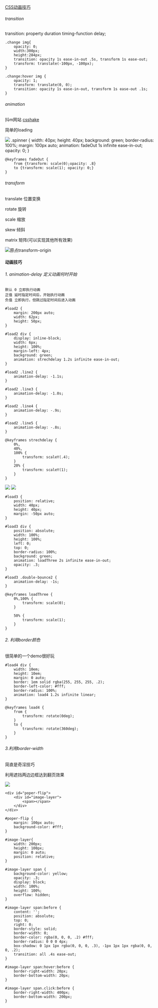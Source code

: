 [CSS动画技巧](http://www.imooc.com/video/6864)

###### transition

transition: property duration timing-function delay;

	.change img{
		opacity: 0;
		width:300px;
		height:284px;
		transition: opacity 1s ease-in-out .5s, transform 1s ease-out;
		transform: translate(-100px, -100px);
	}
	
	.change:hover img {
		opacity: 1;
		transform: translate(0, 0);
		transition: opacity 1s ease-in-out, transform 1s ease-out .1s;
	}

###### animation

抖m网站
[csshake](http://elrumordelaluz.github.io/csshake/)

简单的loading

![](https://raw.githubusercontent.com/zhangxinxinWTB/learn/master/imooc/CSS%E5%8A%A8%E7%94%BB%E5%AE%9E%E7%94%A8%E6%8A%80%E5%B7%A7/images/load.gif)
	.spinner {
		width: 40px;
		height: 40px;
		background: green;
		border-radius: 100%;
		margin: 100px auto;
		animation: fadeOut 1s infinite ease-in-out;
		opacity: 0;
	}
	
	@keyframes fadeOut {
		from {transform: scale(0);opacity: .8}
		to {transform: scale(1); opacity: 0;}
	}


###### transform

translate 位置变换

rotate 旋转

scale 缩放

skew 倾斜

matrix 矩阵(可以实现其他所有效果)

![原点transform-origin](https://raw.githubusercontent.com/zhangxinxinWTB/learn/master/imooc/CSS%E5%8A%A8%E7%94%BB%E5%AE%9E%E7%94%A8%E6%8A%80%E5%B7%A7/images/transform-origin.png)



#### 动画技巧

###### 1. animation-delay 定义动画何时开始

	默认 0 立即执行动画
	正值 延时指定时间后，开始执行动画
	负值 立即执行，但跳过指定时间后进入动画

	#load2 {
	    margin: 200px auto;
	    width: 62px;
	    height: 50px;
	}
	
	#load2 div {
	    display: inline-block;
	    width: 6px;
	    height: 100%;
	    margin-left: 4px;
	    background: green;
	    animation: strechdelay 1.2s infinite ease-in-out;
	}
	
	#load2 .line2 {
	    animation-delay: -1.1s;
	}
	
	#load2 .line3 {
	    animation-delay: -1.0s;
	}
	
	#load2 .line4 {
	    animation-delay: -.9s;
	}
	
	#load2 .line5 {
	    animation-delay: -.8s;
	}
	
	@keyframes strechdelay {
	    0%,
	    40%,
	    100% {
	        transform: scaleY(.4);
	    }
	    20% {
	        transform: scaleY(1);
	    }
	}

![](https://raw.githubusercontent.com/zhangxinxinWTB/learn/master/imooc/CSS%E5%8A%A8%E7%94%BB%E5%AE%9E%E7%94%A8%E6%8A%80%E5%B7%A7/images/load1.gif)
![](https://raw.githubusercontent.com/zhangxinxinWTB/learn/master/imooc/CSS%E5%8A%A8%E7%94%BB%E5%AE%9E%E7%94%A8%E6%8A%80%E5%B7%A7/images/load2.gif)

	#load3 {
	    position: relative;
	    width: 40px;
	    height: 40px;
	    margin: -50px auto;
	}
	
	#load3 div {
	    position: absolute;
	    width: 100%;
	    height: 100%;
	    left: 0;
	    top: 0;
	    border-radius: 100%;
	    background: green;
	    animation: loadThree 2s infinite ease-in-out;
	    opacity: .3;
	}
	
	#load3 .double-bounce2 {
		animation-delay: -1s;
	}
	
	@keyframes loadThree {
		0%,100% {
			transform: scale(0);
		}
	
		50% {
			transform: scale(1);	
		}
	}


###### 2. 利用border颜色

很简单的一个demo很好玩
	
	#load4 div {
		width: 10em;
		height: 10em;
		margin: 0 auto;
		border: 1em solid rgba(255, 255, 255, .2);
		border-left-color: #fff;
		border-radius: 100%;
		animation: load4 1.2s infinite linear;
	}
	
	@keyframes load4 {
		from {
			transform: rotate(0deg);
		}
		to {
			transform: rotate(360deg);
		}
	}


###### 3.利用border-width

简直是奇淫技巧

利用遮挡两边边框达到翻页效果

![](https://github.com/zhangxinxinWTB/learn/blob/master/imooc/CSS%E5%8A%A8%E7%94%BB%E5%AE%9E%E7%94%A8%E6%8A%80%E5%B7%A7/images/border.png?raw=true)

	<div id="poper-flip">
		<div id="image-layer">
			<span></span>
		</div>
	</div>

	#poper-flip {
		margin: 100px auto;
		background-color: #fff;
	}
	
	#image-layer{
		width: 200px;
		height: 100px;
		margin: 0 auto;
		position: relative;
	}
	
	#image-layer span {
		background-color: yellow;
		opacity: .3;
		display: block;
		width: 100%;
		height: 100%;
		overflow: hidden;
	}
	
	#image-layer span:before {
		content: '';
		position: absolute;
		top: 0;
		right: 0;
		border-style: solid;
		border-width: 0;
		border-color: rgba(0, 0, 0, .2) #fff;
		border-radius: 0 0 0 4px;
		box-shadow: 0 1px 1px rgba(0, 0, 0, .3), -1px 1px 1px rgba(0, 0, 0, .2);
		transition: all .4s ease-out;
	}
	
	#image-layer span:hover:before {
		border-right-width: 20px;
		border-bottom-width: 20px;
	}
	
	#image-layer span.click:before {
		border-right-width: 400px;
		border-bottom-width: 200px;
	}